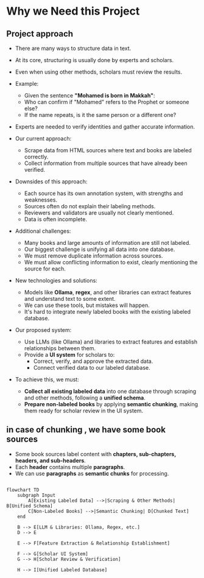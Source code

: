 # Why we Need this Project

## Project approach  

* There are many ways to structure data in text. 
* At its core, structuring is usually done by experts and scholars. 
* Even when using other methods, scholars must review the results. 
* Example: 
    * Given the sentence **"Mohamed is born in Makkah"**:
    * Who can confirm if "Mohamed" refers to the Prophet or someone else? 
    * If the name repeats, is it the same person or a different one? 

* Experts are needed to verify identities and gather accurate information. 
* Our current approach: 
    * Scrape data from HTML sources where text and books are labeled correctly. 
    * Collect information from multiple sources that have already been verified. 
* Downsides of this approach: 
    * Each source has its own annotation system, with strengths and weaknesses. 
    * Sources often do not explain their labeling methods. 
    * Reviewers and validators are usually not clearly mentioned. 
    * Data is often incomplete.

* Additional challenges: 
    * Many books and large amounts of information are still not labeled. 
    * Our biggest challenge is unifying all data into one database. 
    * We must remove duplicate information across sources. 
    * We must allow conflicting information to exist, clearly mentioning the source for each. 

* New technologies and solutions: 
    * Models like **Ollama**, **regex**, and other libraries can extract features and understand text to some extent. 
    * We can use these tools, but mistakes will happen. 
    * It's hard to integrate newly labeled books with the existing labeled database. 

* Our proposed system: 
    * Use LLMs (like Ollama) and libraries to extract features and establish relationships between them. 
    * Provide a **UI system** for scholars to: 
        * Correct, verify, and approve the extracted data. 
        * Connect verified data to our labeled database. 

* To achieve this, we must: 
    * **Collect all existing labeled data** into one database through scraping and other methods, following a **unified schema**. 
    * **Prepare non-labeled books** by applying **semantic chunking**, making them ready for scholar review in the UI system.

## in case of chunking , we have some book sources
* Some book sources label content with **chapters, sub-chapters, headers, and sub-headers**. 
* Each **header** contains multiple **paragraphs**. 
* We can use **paragraphs** as **semantic chunks** for processing.

```mermaid

flowchart TD
    subgraph Input
        A[Existing Labeled Data] -->|Scraping & Other Methods| B[Unified Schema]
        C[Non-Labeled Books] -->|Semantic Chunking| D[Chunked Text]
    end

    B --> E[LLM & Libraries: Ollama, Regex, etc.]
    D --> E

    E --> F[Feature Extraction & Relationship Establishment]

    F --> G[Scholar UI System]
    G --> H[Scholar Review & Verification]

    H --> I[Unified Labeled Database]

```
